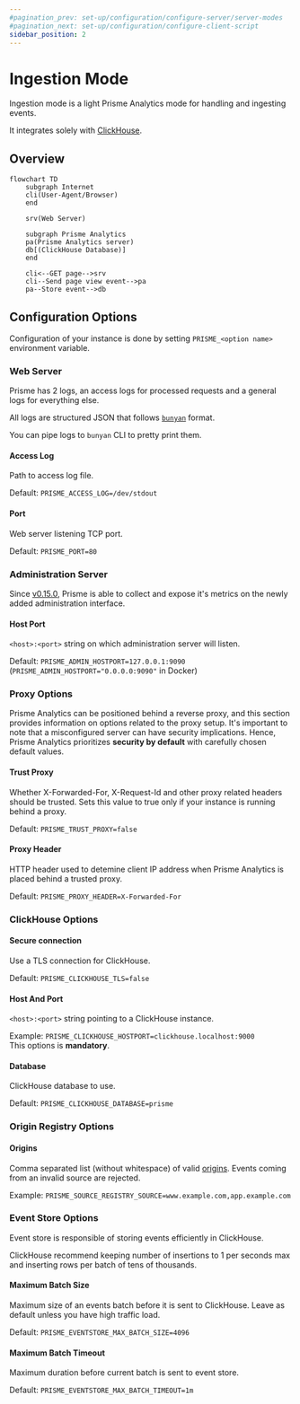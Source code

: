 ```yaml
---
#pagination_prev: set-up/configuration/configure-server/server-modes
#pagination_next: set-up/configuration/configure-client-script
sidebar_position: 2
---
```


# Ingestion Mode

Ingestion mode is a light Prisme Analytics mode for handling and ingesting events.

It integrates solely with [ClickHouse](https://clickhouse.com).

## Overview

```mermaid
flowchart TD
    subgraph Internet
    cli(User-Agent/Browser)
    end

    srv(Web Server)

    subgraph Prisme Analytics
    pa(Prisme Analytics server)
    db[(ClickHouse Database)]
    end

    cli<--GET page-->srv
    cli--Send page view event-->pa
    pa--Store event-->db
```

## Configuration Options

Configuration of your instance is done by setting `PRISME_<option name>`
environment variable.

### Web Server

Prisme has 2 logs, an access logs for processed requests and a general logs
for everything else.

All logs are structured JSON that follows [`bunyan`](https://github.com/trentm/node-bunyan)
format.

You can pipe logs to `bunyan` CLI to pretty print them.

#### Access Log

Path to access log file.

Default: `PRISME_ACCESS_LOG=/dev/stdout`

#### Port

Web server listening TCP port.

Default: `PRISME_PORT=80`

### Administration Server

Since [v0.15.0](https://github.com/prismelabs/analytics/releases/tag/v0.15.0),
Prisme is able to collect and expose it's metrics on the newly
added administration interface.

#### Host Port

`<host>:<port>` string on which administration server will listen.

Default: `PRISME_ADMIN_HOSTPORT=127.0.0.1:9090` (`PRISME_ADMIN_HOSTPORT="0.0.0.0:9090"` in Docker)


### Proxy Options

Prisme Analytics can be positioned behind a reverse proxy, and this section
provides information on options related to the proxy setup. It's important to
note that a misconfigured server can have security implications. Hence, Prisme
Analytics prioritizes **security by default** with carefully chosen default values.

#### Trust Proxy

Whether X-Forwarded-For, X-Request-Id and other proxy related headers should be
trusted. Sets this value to true only if your instance is running behind a proxy.

Default: `PRISME_TRUST_PROXY=false`

#### Proxy Header

HTTP header used to detemine client IP address when Prisme Analytics is placed
behind a trusted proxy.

Default: `PRISME_PROXY_HEADER=X-Forwarded-For`

### ClickHouse Options

#### Secure connection

Use a TLS connection for ClickHouse.

Default: `PRISME_CLICKHOUSE_TLS=false`

#### Host And Port

`<host>:<port>` string pointing to a ClickHouse instance.

Example: `PRISME_CLICKHOUSE_HOSTPORT=clickhouse.localhost:9000`  
This options is **mandatory**.

#### Database

ClickHouse database to use.

Default: `PRISME_CLICKHOUSE_DATABASE=prisme`

### Origin Registry Options

#### Origins

Comma separated list (without whitespace) of valid 
[origins](https://developer.mozilla.org/en-US/docs/Web/HTTP/Headers/Origin).
Events coming from an invalid source are rejected.

Example: `PRISME_SOURCE_REGISTRY_SOURCE=www.example.com,app.example.com`

### Event Store Options

Event store is responsible of storing events efficiently in ClickHouse.

ClickHouse recommend keeping number of insertions to 1 per seconds max and inserting
rows per batch of tens of thousands.

#### Maximum Batch Size

Maximum size of an events batch before it is sent to ClickHouse. Leave as default
unless you have high traffic load.

Default: `PRISME_EVENTSTORE_MAX_BATCH_SIZE=4096`

#### Maximum Batch Timeout

Maximum duration before current batch is sent to event store.

Default: `PRISME_EVENTSTORE_MAX_BATCH_TIMEOUT=1m`

